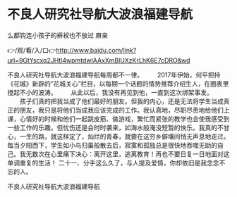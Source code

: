 # 不良人研究社导航大波浪福建导航
么都钩连小孩子的裤衩也不放过
麻亲

👉/观/看/入/口👉http://www.baidu.com/link?url=9GtYscxq2JHtl4wpmtdwIAAxXmBlUXzKrLhK6E7cDRO&wd

不良人研究社导航大波浪福建导航每周都不一律。
　　2017年伊始，何平把持《花城》新辟的“花城关心”栏目，以每期一个话题的情势推荐介绍生人，在圈表里搅起不小的波涛。
　　从此以后，我没有再见到他，一直到这次绑架事发。
　　孩子们真的把我当成了他们最好的朋友。但我的内心，还是无法将学生当成真正的朋友，我只是将他们当成我应该完成的工作。我认真地，尽职尽责地给他们上课，心情好的时候和他们一起跳皮筋、做游戏，繁忙而紧张的教学也会使我感受到一些工作的乐趣。但忧伤还是会时时袭来，如海水般淹没短暂的快乐。我真的不甘心，一生的路，就这样定了，灿烂的青春，就要在这穷乡僻壤间悄无声息地走过。每当夕阳西下，学生如小鸟归巢般散去后，寂寞和孤独总是很快地吞噬无助的自己。我无数次在心里痛下决心：离开这里，逃离教育！再也不要日复一日地面对这单调重复的生活！
	二十一、分手这么久了，与人提及爱情，你却依旧是我念念不忘的人。

不良人研究社导航大波浪福建导航
